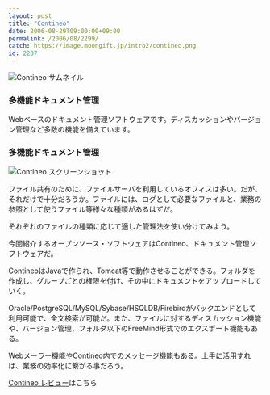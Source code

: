 ```yaml
---
layout: post
title: "Contineo"
date: 2006-08-29T09:00:00+09:00
permalink: /2006/08/2299/
catch: https://image.moongift.jp/intro2/contineo.png
id: 2287
---
```

 ![Contineo サムネイル](https://image.moongift.jp/intro2/contineo.t.png "Contineo サムネイル")
  

### 多機能ドキュメント管理
  
Webベースのドキュメント管理ソフトウェアです。ディスカッションやバージョン管理など多数の機能を備えています。  
<!--more-->  

### 多機能ドキュメント管理
  

![Contineo スクリーンショット](https://image.moongift.jp/intro2/contineo.png "Contineo スクリーンショット")

  

ファイル共有のために、ファイルサーバを利用しているオフィスは多い。だが、それだけで十分だろうか。ファイルには、ログとして必要なファイルと、業務の参照として使うファイル等様々な種類があるはずだ。

  

それぞれのファイルの種類に応じて適した管理法を使い分けてみよう。

  

今回紹介するオープンソース・ソフトウェアはContineo、ドキュメント管理ソフトウェアだ。

  

ContineoはJavaで作られ、Tomcat等で動作させることができる。フォルダを作成し、グループごとの権限を付け、その中にドキュメントをアップロードしていく。

  

Oracle/PostgreSQL/MySQL/Sybase/HSQLDB/Firebirdがバックエンドとして利用可能で、全文検索が可能だ。また、ファイルに対するディスカッション機能や、バージョン管理、フォルダ以下のFreeMind形式でのエクスポート機能もある。

  

Webメーラー機能やContineo内でのメッセージ機能もある。上手に活用すれば、業務の効率化に繋がる事だろう。

  

[Contineo レビュー](http://oss.moongift.jp/review/i-2302.html)はこちら

